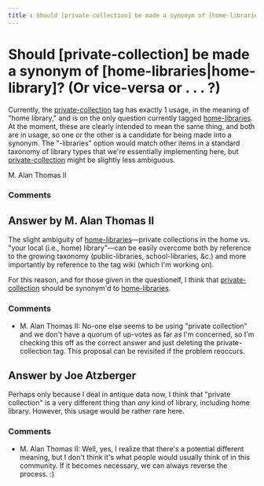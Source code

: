 ```yaml
---
title : Should [private-collection] be made a synonym of [home-libraries|home-library]? (Or vice-versa or . . . ?)
---
```

Should [private-collection] be made a synonym of [home-libraries|home-library]? (Or vice-versa or . . . ?)
=====================
Currently, the
[private-collection](http://libraries.stackexchange.com/questions/tagged/private-collection "show questions tagged 'private-collection'")
tag has exactly 1 usage, in the meaning of "home library," and is on the
only question currently tagged
[home-libraries](http://libraries.stackexchange.com/questions/tagged/home-libraries "show questions tagged 'home-libraries'").
At the moment, these are clearly intended to mean the same thing, and
both are in usage, so one or the other is a candidate for being made
into a synonym. The "-libraries" option would match other items in a
standard taxonomy of library types that we're essentially implementing
here, but
[private-collection](http://libraries.stackexchange.com/questions/tagged/private-collection "show questions tagged 'private-collection'")
might be slightly less ambiguous.

M. Alan Thomas II

### Comments ###


Answer by M. Alan Thomas II
----------------
The slight ambiguity of
[home-libraries](http://libraries.stackexchange.com/questions/tagged/home-libraries "show questions tagged 'home-libraries'")—private
collections in the home vs. "your local (i.e., home) library"—can be
easily overcome both by reference to the growing taxonomy
(public-libraries, school-libraries, &c.) and more importantly by
reference to the tag wiki (which I'm working on).

For this reason, and for those given in the questionelf, I think that
[private-collection](http://libraries.stackexchange.com/questions/tagged/private-collection "show questions tagged 'private-collection'")
should be synonym'd to
[home-libraries](http://libraries.stackexchange.com/questions/tagged/home-libraries "show questions tagged 'home-libraries'").

### Comments ###
* M. Alan Thomas II: No-one else seems to be using "private collection" and we don't have a
quorum of up-votes as far as I'm concerned, so I'm checking this off as
the correct answer and just deleting the private-collection tag. This
proposal can be revisited if the problem reoccurs.

Answer by Joe Atzberger
----------------
Perhaps only because I deal in antique data now, I think that "private
collection" is a very different thing than *any* kind of library,
including home library. However, this usage would be rather rare here.

### Comments ###
* M. Alan Thomas II: Well, yes, I realize that there's a potential different meaning, but I
don't think it's what people would usually think of in this community.
If it becomes necessary, we can always reverse the process. :)

